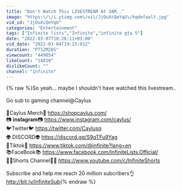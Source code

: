 ```yaml
---
title: "Don't Watch This LIVESTREAM At 3AM.."
image: "https:\/\/i.ytimg.com\/vi\/JjOuXcQeYqU\/hqdefault.jpg"
vid_id: "JjOuXcQeYqU"
categories: "Entertainment"
tags: ["Infinite lists","Infinite","infinite gta 5"]
date: "2022-03-07T18:26:11+03:00"
vid_date: "2022-03-04T19:15:01Z"
duration: "PT12M28S"
viewcount: "449054"
likeCount: "14810"
dislikeCount: ""
channel: "Infinite"
---
```

{% raw %}So yeah... maybe I shouldn't have watched this livestream..<br /><br />Go sub to gaming channel@Caylus <br /><br />👕Caylus Merch👕  <a rel="nofollow" target="blank" href="https://shopcaylus.com/">https://shopcaylus.com/</a><br />📷 𝐢𝐧𝐬𝐭𝐚𝐠𝐫𝐚𝐦📷 <a rel="nofollow" target="blank" href="https://www.instagram.com/caylus/">https://www.instagram.com/caylus/</a><br />🐦Twitter🐦  <a rel="nofollow" target="blank" href="https://twitter.com/Caylusq">https://twitter.com/Caylusq</a><br />👽 DISCORD👽 <a rel="nofollow" target="blank" href="https://discord.gg/S9qTFu9Yag">https://discord.gg/S9qTFu9Yag</a><br />🎵Tiktok🎵  <a rel="nofollow" target="blank" href="https://www.tiktok.com/@infinite?lang=en">https://www.tiktok.com/@infinite?lang=en</a><br />📚FaceBook📚 <a rel="nofollow" target="blank" href="https://www.facebook.com/InfiniteLists.Official/">https://www.facebook.com/InfiniteLists.Official/</a><br />🧍‍♂️Shorts Channel🧍‍♂️ <a rel="nofollow" target="blank" href="https://www.youtube.com/c/InfiniteShorts">https://www.youtube.com/c/InfiniteShorts</a><br /><br />Subscribe and help me reach 20 million subcribers👌 <a rel="nofollow" target="blank" href="http://bit.ly/InfiniteSub">http://bit.ly/InfiniteSub</a>{% endraw %}
